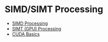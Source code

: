 # SIMD/SIMT Processing


- [SIMD Processing](./simd.md)
- [SIMT (GPU) Processing](./simt.md)
- [CUDA Basics](./basics.md)
<!--
- [Synchronization](./sync.md)
- [Memory](./mem.md)
- [Atomics](./atomics.md)
-->

